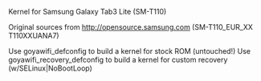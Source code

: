 Kernel for Samsung Galaxy Tab3 Lite (SM-T110)

Original sources from http://opensource.samsung.com (SM-T110_EUR_XX T110XXUANA7)

Use goyawifi_defconfig to build a kernel for stock ROM (untouched!)
Use goyawifi_recovery_defconfig to build a kernel for custom recovery (w/SELinux|NoBootLoop)
